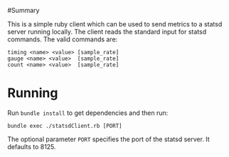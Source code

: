 #Summary

This is a simple ruby client which can be used to send metrics to a statsd server running locally.
The client reads the standard input for statsd commands. The valid commands are:

```
timing <name> <value> [sample_rate]
gauge <name> <value>  [sample_rate]
count <name> <value>  [sample_rate]
```

# Running

Run `bundle install` to get dependencies and then run:

```
bundle exec ./statsdClient.rb [PORT]
```

The optional parameter `PORT` specifies the port of the statsd server. It defaults to 8125.
